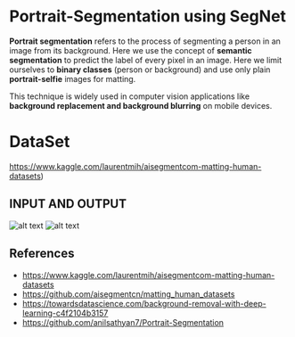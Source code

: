 # Portrait-Segmentation using SegNet

**Portrait segmentation** refers to the process of segmenting a person in an image from its background.
Here we use the concept of **semantic segmentation** to predict the label of every pixel in an image. Here we limit ourselves to **binary classes** (person or background) and use only plain **portrait-selfie** images for matting.

This technique is widely used in computer vision applications like **background replacement and background blurring** on mobile devices.

# DataSet
https://www.kaggle.com/laurentmih/aisegmentcom-matting-human-datasets)


## INPUT AND OUTPUT
![alt text](https://github.com/ajayjalluri/Portrait-Segmentation-using-U-Net/blob/master/input.jpeg)
![alt text](https://github.com/ajayjalluri/Portrait-Segmentation-using-U-Net/blob/master/tb1.png)



## References

* https://www.kaggle.com/laurentmih/aisegmentcom-matting-human-datasets
* https://github.com/aisegmentcn/matting_human_datasets
* https://towardsdatascience.com/background-removal-with-deep-learning-c4f2104b3157
* https://github.com/anilsathyan7/Portrait-Segmentation
